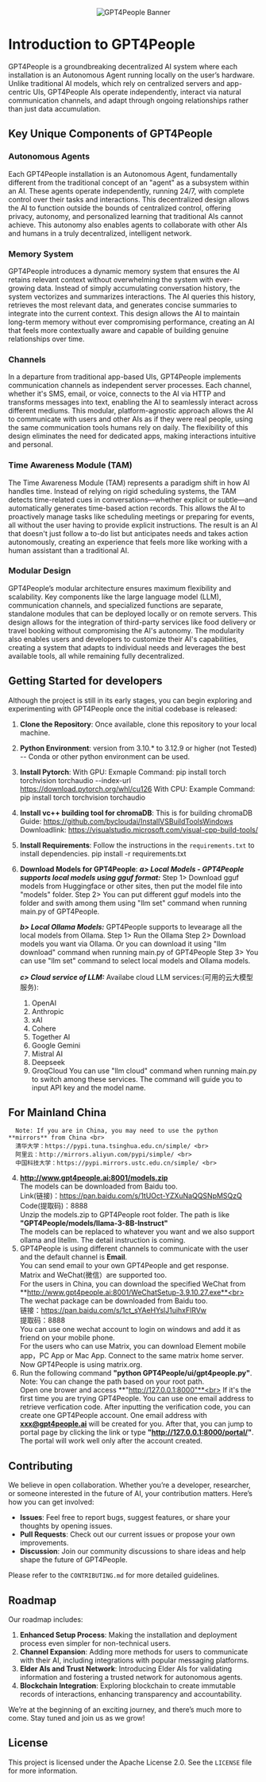 <p align="center">
  <img src="GPT4People_Banner.jpg" alt="GPT4People Banner">
</p>

# Introduction to GPT4People
GPT4People is a groundbreaking decentralized AI system where each installation is an Autonomous Agent running locally on the user’s hardware. Unlike traditional AI models, which rely on centralized servers and app-centric UIs, GPT4People AIs operate independently, interact via natural communication channels, and adapt through ongoing relationships rather than just data accumulation.

## Key Unique Components of GPT4People
### Autonomous Agents
Each GPT4People installation is an Autonomous Agent, fundamentally different from the traditional concept of an "agent" as a subsystem within an AI. These agents operate independently, running 24/7, with complete control over their tasks and interactions. This decentralized design allows the AI to function outside the bounds of centralized control, offering privacy, autonomy, and personalized learning that traditional AIs cannot achieve. This autonomy also enables agents to collaborate with other AIs and humans in a truly decentralized, intelligent network.

### Memory System
GPT4People introduces a dynamic memory system that ensures the AI retains relevant context without overwhelming the system with ever-growing data. Instead of simply accumulating conversation history, the system vectorizes and summarizes interactions. The AI queries this history, retrieves the most relevant data, and generates concise summaries to integrate into the current context. This design allows the AI to maintain long-term memory without ever compromising performance, creating an AI that feels more contextually aware and capable of building genuine relationships over time.

### Channels
In a departure from traditional app-based UIs, GPT4People implements communication channels as independent server processes. Each channel, whether it's SMS, email, or voice, connects to the AI via HTTP and transforms messages into text, enabling the AI to seamlessly interact across different mediums. This modular, platform-agnostic approach allows the AI to communicate with users and other AIs as if they were real people, using the same communication tools humans rely on daily. The flexibility of this design eliminates the need for dedicated apps, making interactions intuitive and personal.

### Time Awareness Module (TAM)
The Time Awareness Module (TAM) represents a paradigm shift in how AI handles time. Instead of relying on rigid scheduling systems, the TAM detects time-related cues in conversations—whether explicit or subtle—and automatically generates time-based action records. This allows the AI to proactively manage tasks like scheduling meetings or preparing for events, all without the user having to provide explicit instructions. The result is an AI that doesn't just follow a to-do list but anticipates needs and takes action autonomously, creating an experience that feels more like working with a human assistant than a traditional AI.

### Modular Design
GPT4People’s modular architecture ensures maximum flexibility and scalability. Key components like the large language model (LLM), communication channels, and specialized functions are separate, standalone modules that can be deployed locally or on remote servers. This design allows for the integration of third-party services like food delivery or travel booking without compromising the AI's autonomy. The modularity also enables users and developers to customize their AI's capabilities, creating a system that adapts to individual needs and leverages the best available tools, all while remaining fully decentralized.

## Getting Started for developers
Although the project is still in its early stages, you can begin exploring and experimenting with GPT4People once the initial codebase is released:

1. **Clone the Repository**: Once available, clone this repository to your local machine.
2. **Python Environment**: version from 3.10.* to 3.12.9 or higher (not Tested) -- Conda or other python environment can be used. 
3. **Install Pytorch**:
   With GPU: Exmaple Command: pip install torch torchvision torchaudio --index-url https://download.pytorch.org/whl/cu126
   With CPU: Example Command: pip install torch torchvision torchaudio
4. **Install vc++ building tool for chromaDB**: This is for building chromaDB
   Guide: https://github.com/bycloudai/InstallVSBuildToolsWindows
   Downloadlink: https://visualstudio.microsoft.com/visual-cpp-build-tools/
5. **Install Requirements**: Follow the instructions in the `requirements.txt` to install dependencies.
   pip install -r requirements.txt
6. **Download Models for GPT4People**:
   ***a> Local Models - GPT4People supports local models using gguf format:***
   Step 1> Download gguf models from Huggingface or other sites, then put the model file into "models" folder.
   Step 2> You can put different gguf models into the folder and swith among them using "llm set" command when running main.py of  GPT4People.

   ***b> Local Ollama Models:***
   GPT4People supports to levearage all the local models from Ollama.
   Step 1> Run the Ollama
   Step 2> Download models you want via Ollama. Or you can download it using "llm download" command when running main.py of GPT4People
   Step 3> You can use "llm set" command to select local models and Ollama models.

   ***c> Cloud service of LLM:***
     Availabe cloud LLM services:(可用的云大模型服务):
     1. OpenAI
     2. Anthropic
     3. xAI
     4. Cohere
     5. Together AI
     6. Google Gemini
     7. Mistral AI
     8. Deepseek
     9. GroqCloud
  You can use "llm cloud" command when running main.py to switch among these services. The command will guide you to input API key and the model name. 

   
## For Mainland China
      Note: If you are in China, you may need to use the python **mirrors** from China <br>
      清华大学：https://pypi.tuna.tsinghua.edu.cn/simple/ <br>
      阿里云：http://mirrors.aliyun.com/pypi/simple/ <br>
      中国科技大学：https://pypi.mirrors.ustc.edu.cn/simple/ <br>


   4. **http://www.gpt4people.ai:8001/models.zip** <br>
      The models can be downloaded from Baidu too.<br>
      Link(链接)：https://pan.baidu.com/s/1tUOct-YZXuNaQQSNpMSQzQ <br>
      Code(提取码)：8888 <br>
      Unzip the models.zip to GPT4People root folder. The path is like **"GPT4People/models/llama-3-8B-Instruct"** <br>
      The models can be replaced to whatever you want and we also support ollama and litellm. The detail instruction is coming.
   5. GPT4People is using different channels to communicate with the user and the default channel is **Email**. <br>
      You can send email to your own GPT4People and get response.<br>
      Matrix and WeChat(微信）are supported too.<br>
      For the users in China, you can download the specified WeChat from<br>
      **http://www.gpt4people.ai:8001/WeChatSetup-3.9.10.27.exe**<br>
      The wechat package can be downloaded from Baidu too.<br>
      链接：https://pan.baidu.com/s/1ct_sYAeHYslJ1uihxFlRVw <br>
      提取码：8888 <br>
      You can use one wechat account to login on windows and add it as friend on your mobile phone.<br>
      For the users who can use Matrix, you can download Element mobile app，PC App or Mac App. Connect to the same matrix home server. Now GPT4People is using matrix.org.<br>
   7. Run the following command **"python GPT4People/ui/gpt4people.py"**. Note: You can change the path based on your root path.<br>
      Open one brower and access **"http://127.0.0.1:8000"**<br>
      If it's the first time you are trying GPT4People. You can use one email address to retrieve verfication code. After inputting the verification code, you can create one GPT4People account.
      One email address with **xxx@gpt4people.ai** will be created for you.
      After that, you can jump to portal page by clicking the link or type **"http://127.0.0.1:8000/portal/"**. <br>
      The portal will work well only after the account created. 

## Contributing
We believe in open collaboration. Whether you’re a developer, researcher, or someone interested in the future of AI, your contribution matters. Here’s how you can get involved:

- **Issues**: Feel free to report bugs, suggest features, or share your thoughts by opening issues.
- **Pull Requests**: Check out our current issues or propose your own improvements.
- **Discussion**: Join our community discussions to share ideas and help shape the future of GPT4People.

Please refer to the `CONTRIBUTING.md` for more detailed guidelines.

## Roadmap
Our roadmap includes:

1. **Enhanced Setup Process**: Making the installation and deployment process even simpler for non-technical users.
2. **Channel Expansion**: Adding more methods for users to communicate with their AI, including integrations with popular messaging platforms.
3. **Elder AIs and Trust Network**: Introducing Elder AIs for validating information and fostering a trusted network for autonomous agents.
4. **Blockchain Integration**: Exploring blockchain to create immutable records of interactions, enhancing transparency and accountability.

We’re at the beginning of an exciting journey, and there’s much more to come. Stay tuned and join us as we grow!

## License
This project is licensed under the Apache License 2.0. See the `LICENSE` file for more information.

